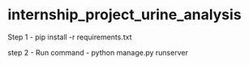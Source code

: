 # internship_project_urine_analysis
Step 1 - 
    pip install -r requirements.txt

step 2 -
    Run command  - python manage.py runserver
